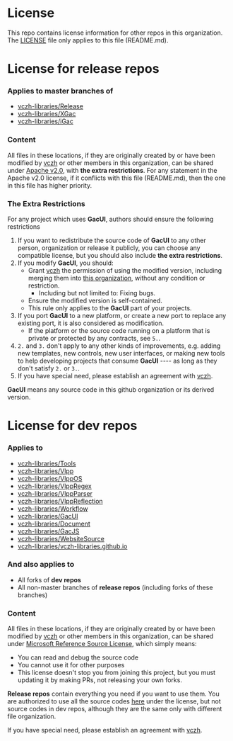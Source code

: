 # License

This repo contains license information for other repos in this organization. The [LICENSE](https://github.com/vczh-libraries/License/blob/master/LICENSE) file only applies to this file (README.md).

# License for release repos

### Applies to master branches of
- [vczh-libraries/Release](https://github.com/vczh-libraries/Release)
- [vczh-libraries/XGac](https://github.com/vczh-libraries/XGac)
- [vczh-libraries/iGac](https://github.com/vczh-libraries/iGac)

### Content

All files in these locations, if they are originally created by or have been modified by [vczh](https://github.com/vczh) or other members in this organization, can be shared under [Apache v2.0](https://github.com/vczh-libraries/License/blob/master/LICENSE_Apache_v2), with **the extra restrictions**. For any statement in the Apache v2.0 license, if it conflicts with this file (README.md), then the one in this file has higher priority.

### The Extra Restrictions

For any project which uses **GacUI**, authors should ensure the following restrictions
1. If you want to redistribute the source code of **GacUI** to any other person, organization or release it publicly, you can choose any compatible license, but you should also include **the extra restrictions**.
2. If you modify **GacUI**, you should:
    - Grant [vczh](https://github.com/vczh) the permission of using the modified version, including merging them into [this organization](https://github.com/vczh-libraries), without any condition or restriction.
        - Including but not limited to: Fixing bugs.
    - Ensure the modified version is self-contained.
    - This rule only applies to the **GacUI** part of your projects.
3. If you port **GacUI** to a new platform, or create a new port to replace any existing port, it is also considered as modification.
    - If the platform or the source code running on a platform that is private or protected by any contracts, see `5.`.
4. `2.` and `3.` don't apply to any other kinds of improvements, e.g. adding new templates, new controls, new user interfaces, or making new tools to help developing projects that consume **GacUI** ---- as long as they don't satisfy `2.` or `3.`.
5. If you have special need, please establish an agreement with [vczh](https://github.com/vczh).

**GacUI** means any source code in this github organization or its derived version.

# License for dev repos

### Applies to
- [vczh-libraries/Tools](https://github.com/vczh-libraries/Tools)
- [vczh-libraries/Vlpp](https://github.com/vczh-libraries/Vlpp)
- [vczh-libraries/VlppOS](https://github.com/vczh-libraries/VlppOS)
- [vczh-libraries/VlppRegex](https://github.com/vczh-libraries/VlppRegex)
- [vczh-libraries/VlppParser](https://github.com/vczh-libraries/VlppParser)
- [vczh-libraries/VlppReflection](https://github.com/vczh-libraries/VlppReflection)
- [vczh-libraries/Workflow](https://github.com/vczh-libraries/Workflow)
- [vczh-libraries/GacUI](https://github.com/vczh-libraries/GacUI)
- [vczh-libraries/Document](https://github.com/vczh-libraries/Document)
- [vczh-libraries/GacJS](https://github.com/vczh-libraries/GacJS)
- [vczh-libraries/WebsiteSource](https://github.com/vczh-libraries/WebsiteSource)
- [vczh-libraries/vczh-libraries.github.io](https://github.com/vczh-libraries/vczh-libraries.github.io)
### And also applies to
- All forks of **dev repos**
- All non-master branches of **release repos** (including forks of these branches)

### Content

All files in these locations, if they are originally created by or have been modified by [vczh](https://github.com/vczh) or other members in this organization, can be shared under [Microsoft Reference Source License](https://github.com/vczh-libraries/License/blob/master/LICENSE_MS_RSL), which simply means:
* You can read and debug the source code
* You cannot use it for other purposes
* This license doesn't stop you from joining this project, but you must updating it by making PRs, not releasing your own forks.

**Release repos** contain everything you need if you want to use them. You are authorized to use all the source codes [here](https://github.com/vczh-libraries/Release/tree/master/Import) under the license, but not source codes in dev repos, although they are the same only with different file organization.

If you have special need, please establish an agreement with [vczh](https://github.com/vczh).
